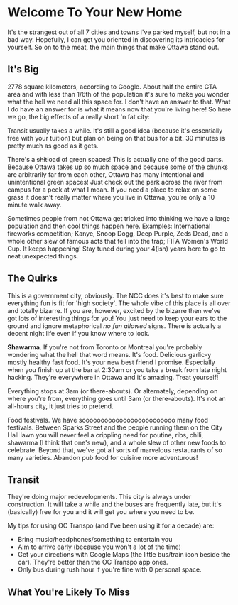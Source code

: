 <h1>Welcome To Your New Home</h1>

It's the strangest out of all 7 cities and towns I've parked myself, but not in
a bad way. Hopefully, I can get you oriented in discovering its intricacies for
yourself. So on to the meat, the main things that make Ottawa stand out.

## It's **Big**

2778 square kilometers, according to Google. About half the entire GTA area and
with less than 1/6th of the population it's sure to make you wonder what the
hell we need all this space for. I don't have an answer to that. What I do have
an answer for is what it means now that you're living here! So here we go, the
big effects of a really short 'n fat city:

Transit usually takes a while. It's still a good idea (because it's essentially
free with your tuition) but plan on being on that bus for a bit. 30 minutes is
pretty much as good as it gets.

There's a <strike>shit</strike>load of green spaces! This is actually one of the good parts.
Because Ottawa takes up so much space and because some of the chunks are
arbitrarily far from each other, Ottawa has many intentional and unintentional
green spaces! Just check out the park across the river from campus for a peek
at what I mean. If you need a place to relax on some grass it doesn't really
matter where you live in Ottawa, you're only a 10 minute walk away.

Sometimes people from not Ottawa get tricked into thinking we have a large
population and then cool things happen here. Examples: International fireworks
competition; Kanye, Snoop Dogg, Deep Purple, Zeds Dead, and a whole other slew
of famous acts that fell into the trap; FIFA Women's World Cup. It keeps
happening! Stay tuned during your 4(ish) years here to go to neat unexpected
things.

## The Quirks

This is a government city, obviously. The NCC does it's best to make sure
everything fun is fit for 'high society'. The whole vibe of this place is all
over and totally bizarre. If you are, however, excited by the bizarre then
we've got lots of interesting things for you! You just need to keep your ears
to the ground and ignore metaphorical *no fun allowed* signs. There is actually
a decent night life even if you know where to look.

**Shawarma**. If you're not from Toronto or Montreal you're probably wondering
what the hell that word means. It's food. Delicious garlic-y mostly healthy
fast food. It's your new best friend I promise. Especially when you finish up
at the bar at 2:30am or you take a break from late night hacking. They're
everywhere in Ottawa and it's amazing. Treat yourself!

Everything stops at 3am (or there-abouts). Or alternately, depending on where
you're from, everything goes until 3am (or there-abouts). It's not an all-hours
city, it just tries to pretend.

Food festivals. We have sooooooooooooooooooooooooo many food festivals. Between
Sparks Street and the people running them on the City Hall lawn you will never
feel a crippling need for poutine, ribs, chili, shawarma (I think that one's
new), and a whole slew of other new foods to celebrate. Beyond that, we've got
all sorts of marvelous restaurants of so many varieties. Abandon pub food for
cuisine more adventurous!

## Transit

They're doing major redevelopments. This city is always under construction. It
will take a while and the buses are frequently late, but it's (basically) free
for you and it will get you where you need to be.

My tips for using OC Transpo (and I've been using it for a decade) are:

- Bring music/headphones/something to entertain you
- Aim to arrive early (because you won't a lot of the time)
- Get your directions with Google Maps (the little bus/train icon beside the
  car). They're better than the OC Transpo app ones.
- Only bus during rush hour if you're fine with 0 personal space.

## What You're Likely To Miss

